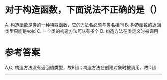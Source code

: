 # 对于构造函数，下面说法不正确的是（）

A. 构造函数是类的一种特殊函数，它的方法名必须与类名相同
B. 构造函数的返回类型只能是void
C. 一个类的构造方法可以有多个
D. 构造方法在类定义时被调用

# 参考答案

A,C;
构造方法没有返回值类型，故B错；构造方法在创建对象时被调用，故D错


---